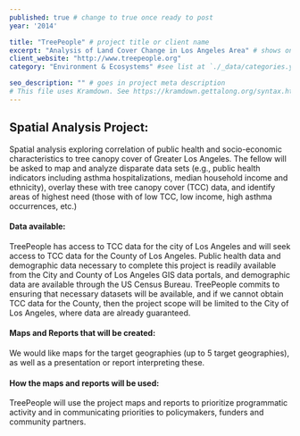 ```yaml
---
published: true # change to true once ready to post
year: '2014'

title: "TreePeople" # project title or client name
excerpt: "Analysis of Land Cover Change in Los Angeles Area" # shows on project list page
client_website: "http://www.treepeople.org"
category: "Environment & Ecosystems" #see list at `./_data/categories.yml`

seo_description: "" # goes in project meta description
# This file uses Kramdown. See https://kramdown.gettalong.org/syntax.html for syntax
---
```


## Spatial Analysis Project:
Spatial analysis exploring correlation of public health and socio-economic characteristics to tree canopy cover of Greater Los Angeles. The fellow will be asked to map and analyze disparate data sets (e.g., public health indicators including asthma hospitalizations, median household income and ethnicity), overlay these with tree canopy cover (TCC) data, and identify areas of highest need (those with of low TCC, low income, high asthma occurrences, etc.)

#### Data available:
TreePeople has access to TCC data for the city of Los Angeles and will seek access to TCC data for the County of Los Angeles. Public health data and demographic data necessary to complete this project is readily available from the City and County of Los Angeles GIS data portals, and demographic data are available through the US Census Bureau. TreePeople commits to ensuring that necessary datasets will be available, and if we cannot obtain TCC data for the County, then the project scope will be limited to the City of Los Angeles, where data are already guaranteed.

#### Maps and Reports that will be created:
We would like maps for the target geographies (up to 5 target geographies), as well as a presentation or report interpreting these.

#### How the maps and reports will be used:
TreePeople will use the project maps and reports to prioritize programmatic activity and in communicating priorities to policymakers, funders and community partners.
